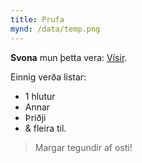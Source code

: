 ```yaml
---
title: Prufa
mynd: /data/temp.png
---
```

**Svona** mun þetta vera: [Vísir](www.visir.is).

Einnig verða listar:

* 1 hlutur
* Annar
* Þriðji
* & fleira til.

> Margar tegundir af osti!
